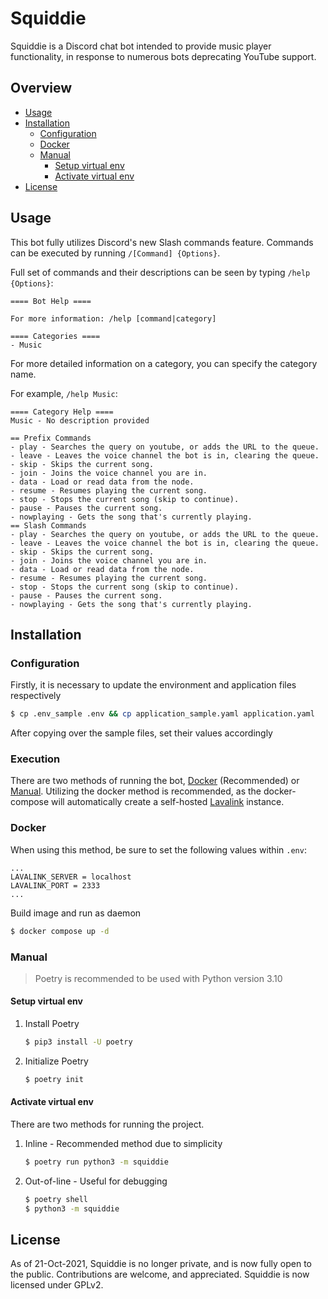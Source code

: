# Squiddie

Squiddie is a Discord chat bot intended to provide music player functionality, in response to numerous bots deprecating YouTube support. 

## Overview

- [Usage](https://github.com/euvaz/squiddie#usage)
- [Installation](https://github.com/euvaz/squiddie#installation)
  - [Configuration](https://github.com/euvaz/squiddie#configuration)
  - [Docker](https://github.com/euvaz/squiddie#docker)
  - [Manual](https://github.com/euvaz/squiddie#manual)
    - [Setup virtual env](https://github.com/euvaz/squiddie#setup-virtual-env)
    - [Activate virtual env](https://github.com/euvaz/squiddie#activate-virtual-env)
- [License](https://github.com/euvaz/squiddie#license)

## Usage

This bot fully utilizes Discord's new Slash commands feature. Commands can be executed by running `/[Command] {Options}`.

Full set of commands and their descriptions can be seen by typing `/help {Options}`:

```
==== Bot Help ====

For more information: /help [command|category]

==== Categories ====
- Music
```

For more detailed information on a category, you can specify the category name.

For example, `/help Music`:

```
==== Category Help ====
Music - No description provided

== Prefix Commands
- play - Searches the query on youtube, or adds the URL to the queue.
- leave - Leaves the voice channel the bot is in, clearing the queue.
- skip - Skips the current song.
- join - Joins the voice channel you are in.
- data - Load or read data from the node.
- resume - Resumes playing the current song.
- stop - Stops the current song (skip to continue).
- pause - Pauses the current song.
- nowplaying - Gets the song that's currently playing.
== Slash Commands
- play - Searches the query on youtube, or adds the URL to the queue.
- leave - Leaves the voice channel the bot is in, clearing the queue.
- skip - Skips the current song.
- join - Joins the voice channel you are in.
- data - Load or read data from the node.
- resume - Resumes playing the current song.
- stop - Stops the current song (skip to continue).
- pause - Pauses the current song.
- nowplaying - Gets the song that's currently playing.
```

## Installation

### Configuration

Firstly, it is necessary to update the environment and application files respectively

```sh
$ cp .env_sample .env && cp application_sample.yaml application.yaml
```

After copying over the sample files, set their values accordingly

### Execution

There are two methods of running the bot, [Docker](https://github.com/euvaz/squiddie#Docker) (Recommended) or [Manual](https://github.com/euvaz/squiddie#manual). Utilizing the docker method is recommended, as the docker-compose will automatically create a self-hosted [Lavalink](https://github.com/freyacodes/Lavalink) instance.

### Docker

When using this method, be sure to set the following values within `.env`:

```
...
LAVALINK_SERVER = localhost
LAVALINK_PORT = 2333
...
```

Build image and run as daemon

```sh
$ docker compose up -d
```

### Manual

> Poetry is recommended to be used with Python version 3.10

#### Setup virtual env

1. Install Poetry

    ```sh
    $ pip3 install -U poetry
    ```

2. Initialize Poetry
   
    ```sh
    $ poetry init
    ```

#### Activate virtual env

There are two methods for running the project.

1. Inline - Recommended method due to simplicity
    
    ```sh
    $ poetry run python3 -m squiddie
    ```

2. Out-of-line - Useful for debugging

    ```sh
    $ poetry shell
    $ python3 -m squiddie
    ```

## License

As of 21-Oct-2021, Squiddie is no longer private, and is now fully open to the public. Contributions are welcome, and appreciated.
Squiddie is now licensed under GPLv2.
